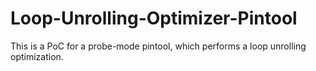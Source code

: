# Loop-Unrolling-Optimizer-Pintool
This is a PoC for a probe-mode pintool, which performs a loop unrolling optimization. 
